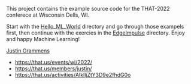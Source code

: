 This project contains the example source code for the THAT-2022 conferece at Wisconsin Dells, WI.

Start with the [Hello_ML_World](./Hello_ML_World) directory and go through those exampels first, then continue with the exercies in the [EdgeImpulse](./EdgeImpulse) directory. Enjoy and happy Machine Learning!

[Justin Grammens](https://justingrammens.com)

* https://that.us/events/wi/2022/
* https://that.us/members/justin/
* https://that.us/activities/AIklljZtY3D9e2fhdG0o

